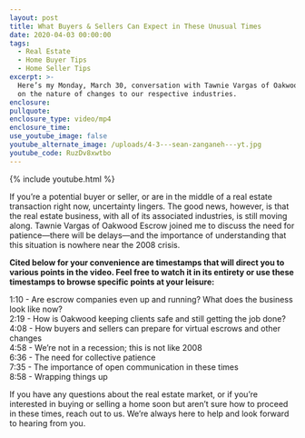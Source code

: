 ```yaml
---
layout: post
title: What Buyers & Sellers Can Expect in These Unusual Times
date: 2020-04-03 00:00:00
tags:
  - Real Estate
  - Home Buyer Tips
  - Home Seller Tips
excerpt: >-
  Here’s my Monday, March 30, conversation with Tawnie Vargas of Oakwood Escrow
  on the nature of changes to our respective industries.
enclosure:
pullquote:
enclosure_type: video/mp4
enclosure_time:
use_youtube_image: false
youtube_alternate_image: /uploads/4-3---sean-zanganeh---yt.jpg
youtube_code: RuzDv8xwtbo
---
```


{% include youtube.html %}

If you’re a potential buyer or seller, or are in the middle of a real estate transaction right now, uncertainty lingers. The good news, however, is that the real estate business, with all of its associated industries, is still moving along. Tawnie Vargas of Oakwood Escrow joined me to discuss the need for patience—there will be delays—and the importance of understanding that this situation is nowhere near the 2008 crisis.

**Cited below for your convenience are timestamps that will direct you to various points in the video. Feel free to watch it in its entirety or use these timestamps to browse specific points at your leisure:**

1:10 - Are escrow companies even up and running? What does the business look like now?<br>2:19 - How is Oakwood keeping clients safe and still getting the job done?<br>4:08 - How buyers and sellers can prepare for virtual escrows and other changes<br>4:58 - We’re not in a recession; this is not like 2008<br>6:36 - The need for collective patience<br>7:35 - The importance of open communication in these times<br>8:58 - Wrapping things up

If you have any questions about the real estate market, or if you’re interested in buying or selling a home soon but aren’t sure how to proceed in these times, reach out to us. We’re always here to help and look forward to hearing from you.